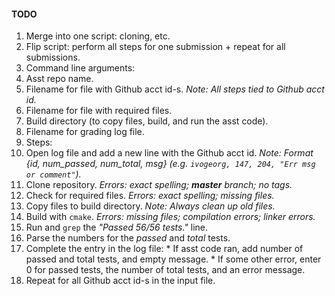 #### TODO

1. Merge into one script: cloning, etc.
2. Flip script: perform all steps for one submission + repeat for all submissions.
3. Command line arguments: 
  1. Asst repo name.
  2. Filename for file with Github acct id-s. _Note: All steps tied to Github acct id._
  3. Filename for file with required files.
  4. Build directory (to copy files, build, and run the asst code).
  5. Filename for grading log file.
4. Steps:
  1. Open log file and add a new line with the Github acct id. _Note: Format {id, num_passed, num_total, msg} (e.g. `ivogeorg, 147, 204, "Err msg or comment"`)._
  2. Clone repository. _Errors: exact spelling; **master** branch; no tags._ 
  3. Check for required files. _Errors: exact spelling; missing files._
  4. Copy files to build directory. _Note: Always clean up old files._
  5. Build with `cmake`. _Errors: missing files; compilation errors; linker errors._
  6. Run and `grep` the _"Passed 56/56 tests."_ line.
  7. Parse the numbers for the _passed_ and _total_ tests.
  8. Complete the entry in the log file: 
    * If asst code ran, add number of passed and total tests, and empty message.
    * If some other error, enter 0 for passed tests, the number of total tests, and an error message.
5. Repeat for all Github acct id-s in the input file.

